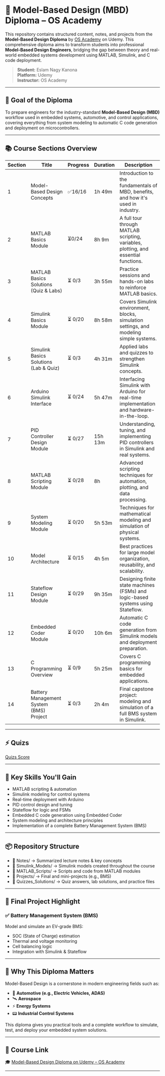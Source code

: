 # 🚀 Model-Based Design (MBD) Diploma – OS Academy

This repository contains structured content, notes, and projects from the **Model-Based Design Diploma** by [OS Academy](https://www.udemy.com/user/os-academy/) on Udemy. This comprehensive diploma aims to transform students into professional **Model-Based Design Engineers**, bridging the gap between theory and real-world embedded systems development using MATLAB, Simulink, and C code deployment.

> **Student:** Eslam Nagy Kanona  
> **Platform:** Udemy  
> **Instructor:** OS Academy  

---

## 🎯 Goal of the Diploma

To prepare engineers for the industry-standard **Model-Based Design (MBD)** workflow used in embedded systems, automotive, and control applications, covering everything from system modeling to automatic C code generation and deployment on microcontrollers.

---

## 📚 Course Sections Overview

| Section | Title | Progress | Duration | Description |
|--------|-------|----------|----------|-------------|
| 1 | Model-Based Design Concepts | ✅16/16 | 1h 49m | Introduction to the fundamentals of MBD, benefits, and how it's used in industry. |
| 2 | MATLAB Basics Module | ⏳0/24 | 8h 9m | A full tour through MATLAB scripting, variables, plotting, and essential functions. |
| 3 | MATLAB Basics Solutions (Quiz & Labs) | ⏳ 0/3 | 3h 55m | Practice sessions and hands-on labs to reinforce MATLAB basics. |
| 4 | Simulink Basics Module | ⏳ 0/20 | 8h 58m | Covers Simulink environment, blocks, simulation settings, and modeling simple systems. |
| 5 | Simulink Basics Solutions (Lab & Quiz) | ⏳ 0/3 | 4h 31m | Applied labs and quizzes to strengthen Simulink concepts. |
| 6 | Arduino Simulink Interface | ⏳ 0/24 | 5h 47m | Interfacing Simulink with Arduino for real-time implementation and hardware-in-the-loop. |
| 7 | PID Controller Design Module | ⏳ 0/27 | 15h 13m | Understanding, tuning, and implementing PID controllers in Simulink and real systems. |
| 8 | MATLAB Scripting Module | ⏳ 0/28 | 8h | Advanced scripting techniques for automation, plotting, and data processing. |
| 9 | System Modeling Module | ⏳ 0/20 | 5h 53m | Techniques for mathematical modeling and simulation of physical systems. |
| 10 | Model Architecture | ⏳ 0/15 | 4h 5m | Best practices for large model organization, reusability, and scalability. |
| 11 | Stateflow Design Module | ⏳ 0/29 | 9h 35m | Designing finite state machines (FSMs) and logic-based systems using Stateflow. |
| 12 | Embedded Coder Module | ⏳ 0/20 | 10h 6m | Automatic C code generation from Simulink models and deployment preparation. |
| 13 | C Programming Overview | ⏳ 0/9 | 5h 25m | Covers C programming basics for embedded applications. |
| 14 | Battery Management System (BMS) Project | ⏳ 0/3 | 2h 4m | Final capstone project: modeling and simulation of a full BMS system in Simulink. |

---
## ⚡ Quizs

[Quizs Score ](https://docs.google.com/spreadsheets/d/1Gsin9bXqA9eFVS54BV5bosxO51LJQhaFXJlsOSqf8KE/edit?usp=sharing)


---
## 🧠 Key Skills You'll Gain

- MATLAB scripting & automation
- Simulink modeling for control systems
- Real-time deployment with Arduino
- PID control design and tuning
- Stateflow for logic and FSMs
- Embedded C code generation using Embedded Coder
- System modeling and architecture principles
- Implementation of a complete Battery Management System (BMS)

---

## 📦 Repository Structure

- 📁 Notes/ → Summarized lecture notes & key concepts
- 📁 Simulink_Models/ → Simulink models created throughout the course
- 📁 MATLAB_Scripts/ → Scripts and code from MATLAB modules
- 📁 Projects/ → Final and mini-projects (e.g., BMS)
- 📁 Quizzes_Solutions/ → Quiz answers, lab solutions, and practice files


---

## 🔋 Final Project Highlight

### ✅ Battery Management System (BMS)

Model and simulate an EV-grade BMS:
- SOC (State of Charge) estimation
- Thermal and voltage monitoring
- Cell balancing logic
- Integration with Simulink & Stateflow

---

## 💼 Why This Diploma Matters

Model-Based Design is a cornerstone in modern engineering fields such as:
- 🚗 **Automotive (e.g., Electric Vehicles, ADAS)**
- 🛰️ **Aerospace**
- ⚡ **Energy Systems**
- 📟 **Industrial Control Systems**

This diploma gives you practical tools and a complete workflow to simulate, test, and deploy your embedded system solutions.

---

## 🔗 Course Link

🎓 [Model-Based Design Diploma on Udemy – OS Academy](https://www.udemy.com/user/os-academy/)


---

